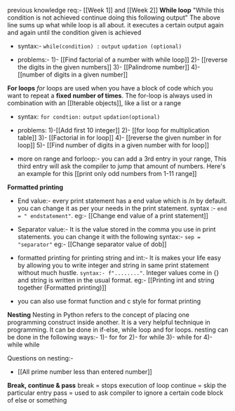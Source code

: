 previous knowledge req:- [[Week 1]] and [[Week 2]]
**While loop**
"While this condition is not achieved continue doing this following output"
The above line sums up what while loop is all about. it executes a certain output again and again until the condition given is achieved

- syntax:- `while(condition) :`
		      `output`
		      `updation (optional)`
	
- problems:- 1)- [[Find factorial of a number with while loop]]
	2)- [[reverse the digits in the given numbers]]
	3)- [[Palindrome number]]
	4)- [[number of digits in a given number]]
	

**For loops**
_for_ loops are used when you have a block of code which you want to repeat a **fixed number of times**. The for-loop is always used in combination with an [[Iterable objects]], like a list or a range 

- syntax: `for condtion:`
			`output`
			`updation(optional)`

- problems: 1)-[[Add first 10 integer]]
		2)- [[for loop for multiplication table]]
		3)- [[Factorial in for loop]]
		4)- [[reverse the given number in for loop]]
		5)- [[Find number of digits in a given number with for loop]]
- more on range and forloop:-  you can add a 3rd entry in your range, This third entry will ask the compiler to jump that amount of numbers.  Here's an example for this [[print only odd numbers from 1-11 range]]

**Formatted printing**
- End value:- every print statement has a end value which is /n by default. you can change it as per your needs in the print statement. syntax :- `end = " endstatement"`. 
	eg:- [[Change end value of a print statement]]

- Separator value:-  It is the value stored in the comma you use in print statements. you can change it with the following syntax:- `sep = "separator"` 
	eg:- [[Change separator value of dob]]
- formatted printing for printing string and int:- It is makes your life easy by allowing you to write integer and string in same print statement without much hustle. `syntax:- f"........"`. Integer values come in {} and string is written in the usual format.
	eg:- [[Printing int and string together (Formatted printing)]]
- you can also use format function and c style for format printing 


**Nesting**
Nesting in Python refers to the concept of placing one programming construct inside another. It is a very helpful technique in programming. It can be done in if-else, while loop and for loops. 
nesting can be done in the following ways:- 1)- for for 
2)- for while
3)- while for
4)- while while

Questions on nesting:- 
- [[All prime number less than entered number]]


**Break, continue & pass**
break = stops execution of loop
continue = skip the particular entry
pass = used to ask compiler to ignore a certain code block of else or something
